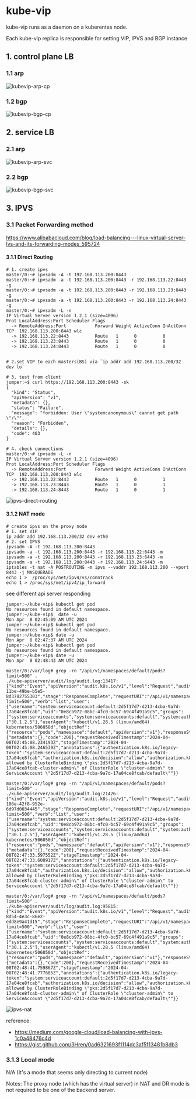 # kube-vip

kube-vip runs as a daemon on a kuberentes node.

Each kube-vip replica is responsible for setting VIP, IPVS and BGP instance

## 1. control plane LB

### 1.1 arp
![kubevip-arp-cp](images/kubevip-arp-cp.png)

### 1.2 bgp
![kubevip-bgp-cp](images/kubevip-bgp-cp.png)


## 2. service LB

### 2.1 arp
![kubevip-arp-svc](images/kubevip-arp-svc.png)

### 2.2 bgp
![kubevip-bgp-svc](images/kubevip-bgp-svc.png)



## 3. IPVS
### 3.1 Packet Forwarding method
https://www.alibabacloud.com/blog/load-balancing---linux-virtual-server-lvs-and-its-forwarding-modes_595724
#### 3.1.1 Direct Routing
```
# 1. create ipvs 
master/0:~# ipvsadm -A -t 192.168.113.200:8443
master/0:~# ipvsadm -a -t 192.168.113.200:8443 -r 192.168.113.22:8443 -g
master/0:~# ipvsadm -a -t 192.168.113.200:8443 -r 192.168.113.23:8443 -g
master/0:~# ipvsadm -a -t 192.168.113.200:8443 -r 192.168.113.24:8443 -g
master/0:~# ipvsadm -L -n
IP Virtual Server version 1.2.1 (size=4096)
Prot LocalAddress:Port Scheduler Flags
  -> RemoteAddress:Port           Forward Weight ActiveConn InActConn
TCP  192.168.113.200:8443 wlc
  -> 192.168.113.22:8443          Route   1      0          0        
  -> 192.168.113.23:8443          Route   1      0          0        
  -> 192.168.113.24:8443          Route   1      0          0
 
 
# 2.set VIP to each masters(BS) via `ip addr add 192.168.113.200/32 dev lo`
 
# 3. test from client
jumper:~$ curl https://192.168.113.200:8443 -sk
{
  "kind": "Status",
  "apiVersion": "v1",
  "metadata": {},
  "status": "Failure",
  "message": "forbidden: User \"system:anonymous\" cannot get path \"/\"",
  "reason": "Forbidden",
  "details": {},
  "code": 403
}
 
# 4. check connections
master/0:~# ipvsadm -L -n
IP Virtual Server version 1.2.1 (size=4096)
Prot LocalAddress:Port Scheduler Flags
  -> RemoteAddress:Port           Forward Weight ActiveConn InActConn
TCP  192.168.113.200:8443 wlc
  -> 192.168.113.22:8443          Route   1      0          1        
  -> 192.168.113.23:8443          Route   1      0          1        
  -> 192.168.113.24:8443          Route   1      0          1
```


![ipvs-direct-routing](images/ipvs-direct-routing.png)

#### 3.1.2 NAT mode

```
# create ipvs on the proxy node
# 1. set VIP
ip addr add 192.168.113.200/32 dev eth0
# 2. set IPVS
ipvsadm -A -t 192.168.113.200:8443
ipvsadm -a -t 192.168.113.200:8443 -r 192.168.113.22:6443 -m
ipvsadm -a -t 192.168.113.200:8443 -r 192.168.113.23:6443 -m
ipvsadm -a -t 192.168.113.200:8443 -r 192.168.113.24:6443 -m
iptables -t nat -A POSTROUTING -m ipvs --vaddr 192.168.113.200 --vport 8443 -j MASQUERADE
echo 1 >  /proc/sys/net/ipv4/vs/conntrack
echo 1 > /proc/sys/net/ipv4/ip_forward
```

see different api server responding
```
jumper:~/kube-vip$ kubectl get pod
No resources found in default namespace.
jumper:~/kube-vip$  date -u
Mon Apr  8 02:45:09 AM UTC 2024
jumper:~/kube-vip$ kubectl get pod
No resources found in default namespace.
jumper:~/kube-vip$ date -u
Mon Apr  8 02:47:37 AM UTC 2024
jumper:~/kube-vip$ kubectl get pod
No resources found in default namespace.
jumper:~/kube-vip$ date -u
Mon Apr  8 02:48:43 AM UTC 2024
 
master/0:/var/log# grep -rn "/api/v1/namespaces/default/pods?limit=500" .
./kube-apiserver/audit/log/audit.log:13417:{"kind":"Event","apiVersion":"audit.k8s.io/v1","level":"Request","auditID":"527a905d-11be-49be-b5e5-8d3782755303","stage":"ResponseComplete","requestURI":"/api/v1/namespaces/default/pods?limit=500","verb":"list","user":{"username":"system:serviceaccount:default:2d5f17d7-d213-4cba-9a7d-17a04ce8fcab","uid":"0e8cb972-08bc-4fc0-bc57-69c4f491a9c5","groups":["system:serviceaccounts","system:serviceaccounts:default","system:authenticated"]},"sourceIPs":["30.1.2.5"],"userAgent":"kubectl/v1.28.5 (linux/amd64) kubernetes/506050d","objectRef":{"resource":"pods","namespace":"default","apiVersion":"v1"},"responseStatus":{"metadata":{},"code":200},"requestReceivedTimestamp":"2024-04-08T02:45:08.234193Z","stageTimestamp":"2024-04-08T02:45:08.246530Z","annotations":{"authentication.k8s.io/legacy-token":"system:serviceaccount:default:2d5f17d7-d213-4cba-9a7d-17a04ce8fcab","authorization.k8s.io/decision":"allow","authorization.k8s.io/reason":"RBAC: allowed by ClusterRoleBinding \"pks:2d5f17d7-d213-4cba-9a7d-17a04ce8fcab-cluster-admin\" of ClusterRole \"cluster-admin\" to ServiceAccount \"2d5f17d7-d213-4cba-9a7d-17a04ce8fcab/default\""}}
 
master/0:/var/log# grep -rn "/api/v1/namespaces/default/pods?limit=500" .
./kube-apiserver/audit/log/audit.log:21426:{"kind":"Event","apiVersion":"audit.k8s.io/v1","level":"Request","auditID":"1f98ce2a-186e-42f8-952e-6d97d0034445","stage":"ResponseComplete","requestURI":"/api/v1/namespaces/default/pods?limit=500","verb":"list","user":{"username":"system:serviceaccount:default:2d5f17d7-d213-4cba-9a7d-17a04ce8fcab","uid":"0e8cb972-08bc-4fc0-bc57-69c4f491a9c5","groups":["system:serviceaccounts","system:serviceaccounts:default","system:authenticated"]},"sourceIPs":["30.1.2.5"],"userAgent":"kubectl/v1.28.5 (linux/amd64) kubernetes/506050d","objectRef":{"resource":"pods","namespace":"default","apiVersion":"v1"},"responseStatus":{"metadata":{},"code":200},"requestReceivedTimestamp":"2024-04-08T02:47:33.597552Z","stageTimestamp":"2024-04-08T02:47:33.608917Z","annotations":{"authentication.k8s.io/legacy-token":"system:serviceaccount:default:2d5f17d7-d213-4cba-9a7d-17a04ce8fcab","authorization.k8s.io/decision":"allow","authorization.k8s.io/reason":"RBAC: allowed by ClusterRoleBinding \"pks:2d5f17d7-d213-4cba-9a7d-17a04ce8fcab-cluster-admin\" of ClusterRole \"cluster-admin\" to ServiceAccount \"2d5f17d7-d213-4cba-9a7d-17a04ce8fcab/default\""}}
 
master/0:/var/log# grep -rn "/api/v1/namespaces/default/pods?limit=500" .
./kube-apiserver/audit/log/audit.log:95815:{"kind":"Event","apiVersion":"audit.k8s.io/v1","level":"Request","auditID":"04add087-8d54-4e3c-86e2-edd8e9a41d15","stage":"ResponseComplete","requestURI":"/api/v1/namespaces/default/pods?limit=500","verb":"list","user":{"username":"system:serviceaccount:default:2d5f17d7-d213-4cba-9a7d-17a04ce8fcab","uid":"0e8cb972-08bc-4fc0-bc57-69c4f491a9c5","groups":["system:serviceaccounts","system:serviceaccounts:default","system:authenticated"]},"sourceIPs":["30.1.2.5"],"userAgent":"kubectl/v1.28.5 (linux/amd64) kubernetes/506050d","objectRef":{"resource":"pods","namespace":"default","apiVersion":"v1"},"responseStatus":{"metadata":{},"code":200},"requestReceivedTimestamp":"2024-04-08T02:48:41.759867Z","stageTimestamp":"2024-04-08T02:48:41.777685Z","annotations":{"authentication.k8s.io/legacy-token":"system:serviceaccount:default:2d5f17d7-d213-4cba-9a7d-17a04ce8fcab","authorization.k8s.io/decision":"allow","authorization.k8s.io/reason":"RBAC: allowed by ClusterRoleBinding \"pks:2d5f17d7-d213-4cba-9a7d-17a04ce8fcab-cluster-admin\" of ClusterRole \"cluster-admin\" to ServiceAccount \"2d5f17d7-d213-4cba-9a7d-17a04ce8fcab/default\""}}
```

![ipvs-nat](images/ipvs-nat.png)

reference:
- https://medium.com/google-cloud/load-balancing-with-ipvs-1c0a48476c4d
- https://gist.github.com/3Hren/0ad6321693f1114dc3af5f13481b8db3

### 3.1.3 Local mode
N/A
(It's a mode that seems only directing to current node)


Notes:
The proxy node (which has the virtual server) in NAT and DR mode is not required to be one of the backend server.